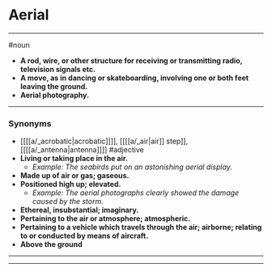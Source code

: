 # Aerial
---
#noun
- **A rod, wire, or other structure for receiving or transmitting radio, television signals etc.**
- **A move, as in dancing or skateboarding, involving one or both feet leaving the ground.**
- **Aerial photography.**
---
### Synonyms
- [[[[a/_acrobatic|acrobatic]]]], [[[[a/_air|air]] step]], [[[[a/_antenna|antenna]]]]
#adjective
- **Living or taking place in the air.**
	- _Example: The seabirds put on an astonishing aerial display._
- **Made up of air or gas; gaseous.**
- **Positioned high up; elevated.**
	- _Example: The aerial photographs clearly showed the damage caused by the storm._
- **Ethereal, insubstantial; imaginary.**
- **Pertaining to the air or atmosphere; atmospheric.**
- **Pertaining to a vehicle which travels through the air; airborne; relating to or conducted by means of aircraft.**
- **Above the ground**
---
---
